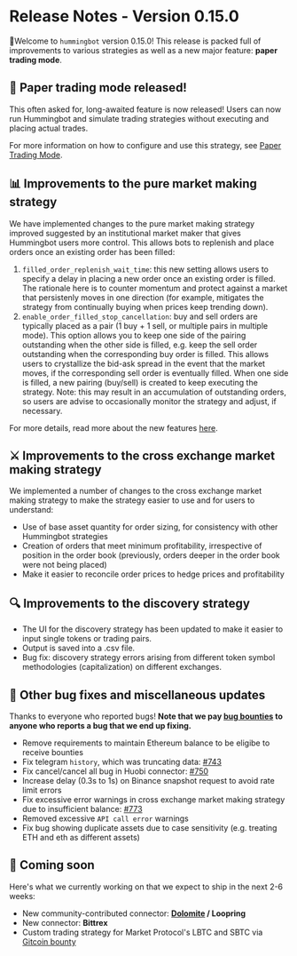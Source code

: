 # Release Notes - Version 0.15.0

🚀Welcome to `hummingbot` version 0.15.0! This release is packed full of improvements to various strategies as well as a new major feature: **paper trading mode**.

## 📝 Paper trading mode released!

This often asked for, long-awaited feature is now released!  Users can now run Hummingbot and simulate trading strategies without executing and placing actual trades.

For more information on how to configure and use this strategy, see [Paper Trading Mode](/utilities/paper-trade).

## 📊 Improvements to the **pure market making** strategy

We have implemented changes to the pure market making strategy improved suggested by an institutional market maker that gives Hummingbot users more control. This allows bots to replenish and place orders once an existing order has been filled:

1. `filled_order_replenish_wait_time`: this new setting allows users to specify a delay in placing a new order once an existing order is filled.  The rationale here is to counter momentum and protect against a market that persistenly moves in one direction (for example, mitigates the strategy from continually buying when prices keep trending down).
2. `enable_order_filled_stop_cancellation`: buy and sell orders are typically placed as a pair (1 buy + 1 sell, or multiple pairs in multiple mode).  This option allows you to keep one side of the pairing outstanding when the other side is filled, e.g. keep the sell order outstanding when the corresponding buy order is filled.  This allows users to crystallize the bid-ask spread in the event that the market moves, if the corresponding sell order is eventually filled.  When one side is filled, a new pairing (buy/sell) is created to keep executing the strategy.  Note: this may result in an accumulation of outstanding orders, so users are advise to occasionally monitor the strategy and adjust, if necessary.

For more details, read more about the new features [here](/strategies/pure-market-making/#order-adjustment-based-on-filled-events).

## ⚔️ Improvements to the **cross exchange market making** strategy

We implemented a number of changes to the cross exchange market making strategy to make the strategy easier to use and for users to understand:

* Use of base asset quantity for order sizing, for consistency with other Hummingbot strategies
* Creation of orders that meet minimum profitability, irrespective of position in the order book (previously, orders deeper in the order book were not being placed)
* Make it easier to reconcile order prices to hedge prices and profitability

## 🔍 Improvements to the **discovery** strategy

* The UI for the discovery strategy has been updated to make it easier to input single tokens or trading pairs.
* Output is saved into a .csv file.
* Bug fix: discovery strategy errors arising from different token symbol methodologies (capitalization) on different exchanges.

## 🐞 Other bug fixes and miscellaneous updates

Thanks to everyone who reported bugs! **Note that we pay [bug bounties](/bounties/bug-bounty-program) to anyone who reports a bug that we end up fixing.**

* Remove requirements to maintain Ethereum balance to be eligibe to receive bounties
* Fix telegram `history`, which was truncating data: [#743](https://github.com/CoinAlpha/hummingbot/issues/743)
* Fix cancel/cancel all bug in Huobi connector: [#750](https://github.com/CoinAlpha/hummingbot/issues/750)
* Increase delay (0.3s to 1s) on Binance snapshot request to avoid rate limit errors
* Fix excessive error warnings in cross exchange market making strategy due to insufficient balance: [#773](https://github.com/CoinAlpha/hummingbot/issues/773)
* Removed excessive `API call error` warnings
* Fix bug showing duplicate assets due to case sensitivity (e.g. treating ETH and eth as different assets)

## 🚀 Coming soon

Here's what we currently working on that we expect to ship in the next 2-6 weeks:

* New community-contributed connector: **[Dolomite](https://dolomite.io/) / Loopring**
* New connector: **Bittrex**
* Custom trading strategy for Market Protocol's LBTC and SBTC via [Gitcoin bounty](https://gitcoin.co/issue/MARKETProtocol/MARKETProtocol/230/3417)